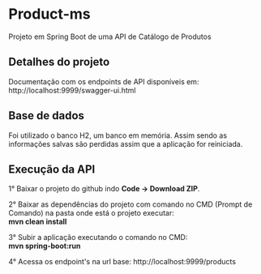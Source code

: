 # Product-ms
Projeto em Spring Boot de uma API de Catálogo de Produtos

## Detalhes do projeto

Documentação com os endpoints de API disponíveis em: http://localhost:9999/swagger-ui.html

## Base de dados

Foi utilizado o banco H2, um banco em memória. Assim sendo as informações salvas são perdidas assim que a 
aplicação for reiniciada.

## Execução da API

1° Baixar o projeto do github indo **Code -> Download ZIP**.

2° Baixar as dependências do projeto com comando no CMD (Prompt de Comando) na pasta onde está o projeto executar:\
**mvn clean install**

3° Subir a aplicação executando o comando no CMD:\
**mvn spring-boot:run**

4° Acessa os endpoint's na url base:
http://localhost:9999/products
